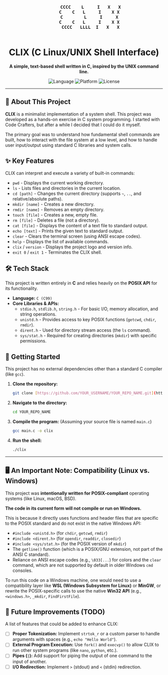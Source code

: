 <div align="center">

<pre>
   <strong>
     CCCC    L     I   X   X
    C    C   L     I    X X
    C        L     I     X
    C    C   L     I    X X
     CCCC   LLLL  I   X   X
   </strong>
</pre>

# CLIX (C Linux/UNIX Shell Interface)

**A simple, text-based shell written in C, inspired by the UNIX command line.**

<p>
  <img alt="Language" src="https://img.shields.io/badge/Language-C-blue.svg?style=for-the-badge">
  <img alt="Platform" src="https://img.shields.io/badge/Platform-Linux%20(POSIX)-green.svg?style=for-the-badge">
  <img alt="License" src="https://img.shields.io/badge/License-MIT-yellow.svg?style=for-the-badge">
</p>
</div>

---

## 🚀 About This Project

**CLIX** is a minimalist implementation of a system shell. This project was developed as a hands-on exercise in C system programming. I started with Code Crafters, but after a while I decided that I could do it myself.

The primary goal was to understand how fundamental shell commands are built, how to interact with the file system at a low level, and how to handle user input/output using standard C libraries and system calls.

## ✨ Key Features

CLIX can interpret and execute a variety of built-in commands:

* `pwd` - Displays the current working directory.
* `ls` - Lists files and directories in the current location.
* `cd [path]` - Changes the current directory (supports `~`, `..`, and relative/absolute paths).
* `mkdir [name]` - Creates a new directory.
* `rmdir [name]` - Removes an empty directory.
* `touch [file]` - Creates a new, empty file.
* `rm [file]` - Deletes a file (not a directory).
* `cat [file]` - Displays the content of a text file to standard output.
* `echo [text]` - Prints the given text to standard output.
* `clear` - Clears the terminal screen (using ANSI escape codes).
* `help` - Displays the list of available commands.
* `clix` / `version` - Displays the project logo and version info.
* `exit 0` / `exit 1` - Terminates the CLIX shell.

## 🛠️ Tech Stack

This project is written entirely in **C** and relies heavily on the **POSIX API** for its functionality.

* **Language:** `C (C99)`
* **Core Libraries & APIs:**
    * `stdio.h`, `stdlib.h`, `string.h` - For basic I/O, memory allocation, and string operations.
    * `unistd.h` - Provides access to key POSIX functions (`getcwd`, `chdir`, `rmdir`).
    * `dirent.h` - Used for directory stream access (the `ls` command).
    * `sys/stat.h` - Required for creating directories (`mkdir`) with specific permissions.

## 🏁 Getting Started

This project has no external dependencies other than a standard C compiler (like `gcc`).

1.  **Clone the repository:**
    ```bash
    git clone [https://github.com/YOUR_USERNAME/YOUR_REPO_NAME.git](https://github.com/YOUR_USERNAME/YOUR_REPO_NAME.git)
    ```

2.  **Navigate to the directory:**
    ```bash
    cd YOUR_REPO_NAME
    ```

3.  **Compile the program:**
    (Assuming your source file is named `main.c`)
    ```bash
    gcc main.c -o clix
    ```

4.  **Run the shell:**
    ```bash
    ./clix
    ```

---

## 🖥️ An Important Note: Compatibility (Linux vs. Windows)

This project was **intentionally written for POSIX-compliant** operating systems (like Linux, macOS, BSD).

**The code in its current form will not compile or run on Windows.**

This is because it directly uses functions and header files that are specific to the POSIX standard and do not exist in the native Windows API:

* `#include <unistd.h>` (for `chdir`, `getcwd`, `rmdir`)
* `#include <dirent.h>` (for `opendir`, `readdir`, `closedir`)
* `#include <sys/stat.h>` (for the POSIX version of `mkdir`)
* The `getline()` function (which is a POSIX/GNU extension, not part of the ANSI C standard).
* Reliance on ANSI escape codes (e.g., `\033[...`) for colors and the `clear` command, which are not supported by default in older Windows `cmd` consoles.

To run this code on a Windows machine, one would need to use a compatibility layer like **WSL (Windows Subsystem for Linux)** or **MinGW**, or rewrite the POSIX-specific calls to use the native **Win32 API** (e.g., `<windows.h>`, `_mkdir`, `FindFirstFile`).

## 🔮 Future Improvements (TODO)

A list of features that could be added to enhance CLIX:

* [ ] **Proper Tokenization:** Implement `strtok_r` or a custom parser to handle arguments with spaces (e.g., `echo "Hello World"`).
* [ ] **External Program Execution:** Use `fork()` and `execvp()` to allow CLIX to run other system programs (like `nano`, `python`, etc.).
* [ ] **Pipes (`|`):** Add support for piping the output of one command to the input of another.
* [ ] **I/O Redirection:** Implement `>` (stdout) and `<` (stdin) redirection.
